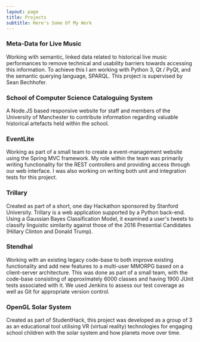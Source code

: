 ```yaml
---
layout: page
title: Projects
subtitle: Here's Some Of My Work
---
```

### Meta-Data for Live Music
Working with semantic, linked data related to historical live music performances to remove technical and usability barriers towards accessing this information. To achieve this I am working with Python 3, Qt / PyQt, and the semantic querying language, SPARQL. This project is supervised by Sean Bechhofer.

### School of Computer Science Cataloguing System
A Node.JS based responsive website for staff and members of the University of Manchester to contribute information regarding valuable historical artefacts held within the school.

### EventLite
Working as part of a small team to create a event-management website using the Spring MVC framework. My role within the team was primarily writing functionality for the REST controllers and providing access through our web interface. I was also working on writing both unit and integration tests for this project.

### Trillary
Created as part of a short, one day Hackathon sponsored by Stanford University. Trillary is a web application supported by a Python back-end. Using a Gaussian Bayes Classification Model, it examined a user's tweets to classify linguistic similarity against those of the 2016 Presential Candidates (Hillary Clinton and Donald Trump).

### Stendhal
Working with an existing legacy code-base to both improve existing functionality and add new features to a multi-user MMORPG based on a client-server architecture. This was done as part of a small team, with the code-base consisting of approximately 6000 classes and having 1900 JUnit tests associated with it. We used Jenkins to assess our test coverage as well as Git for appropriate version control.

### OpenGL Solar System
Created as part of StudentHack, this project was developed as a group of 3 as an educational tool utilising VR (virtual reality) technologies for engaging school children with the solar system and how planets move over time.